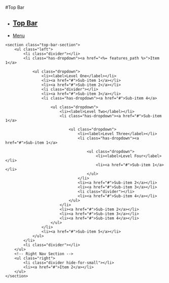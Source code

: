 #Top Bar

<nav class="top-bar">
    <ul class="title-area">
        <!-- Title Area -->
        <li class="name"><h1><a href="/">Top Bar</a></h1></li>
        <!-- Remove the class "menu-icon" to get rid of menu icon. Take out "Menu" to just have icon alone -->
        <li class="toggle-topbar menu-icon"><a href="#"><span>Menu</span></a></li>
    </ul>

    <section class="top-bar-section">
        <ul class="left">
            <li class="divider"></li>
            <li class="has-dropdown"><a href="<%= features_path %>">Item 1</a>

                <ul class="dropdown">
                    <li><label>Level One</label></li>
                    <li><a href="#">Sub-item 1</a></li>
                    <li><a href="#">Sub-item 2</a></li>
                    <li class="divider"></li>
                    <li><a href="#">Sub-item 3</a></li>
                    <li class="has-dropdown"><a href="#">Sub-item 4</a>

                        <ul class="dropdown">
                            <li><label>Level Two</label></li>
                            <li class="has-dropdown"><a href="#">Sub-item 1</a>

                                <ul class="dropdown">
                                    <li><label>Level Three</label></li>
                                    <li class="has-dropdown"><a href="#">Sub-item 1</a>

                                        <ul class="dropdown">
                                            <li><label>Level Four</label></li>
                                            <li><a href="#">Sub-item 1</a></li>
                                        </ul>
                                    </li>
                                    <li><a href="#">Sub-item 2</a></li>
                                    <li><a href="#">Sub-item 3</a></li>
                                    <li class="divider"></li>
                                    <li><a href="#">Sub-item 4</a></li>
                                </ul>
                            </li>
                            <li><a href="#">Sub-item 2</a></li>
                            <li><a href="#">Sub-item 3</a></li>
                            <li><a href="#">Sub-item 4</a></li>
                        </ul>
                    </li>
                    <li><a href="#">Sub-item 5</a></li>
                </ul>
            </li>
            <li class="divider"></li>
        </ul>
        <!-- Right Nav Section -->
        <ul class="right">
            <li class="divider hide-for-small"></li>
            <li><a href="#">Item 2</a></li>
        </ul>
    </section>
</nav>